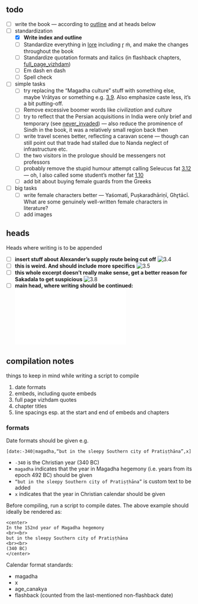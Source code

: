 ## todo

- [ ] write the book — according to [outline](outline.md) and at heads below
- [ ] standardization
	- [x] **Write index and outline**
	- [ ] Standardize everything in [lore](lore.md) including  r̥ ṁ, and make the changes throughout the book
	- [ ] Standardize quotation formats and italics (in flashback chapters, [full_page_vizhdam](chapters/specials/quotes/arthashastra/full_page_vizhdam.md))
	- [ ] Em dash en dash
	- [ ] Spell check
- [ ] simple tasks
	- [ ] try replacing the “Magadha culture” stuff with something else, maybe Vrātyas or something e.g. [3.9](chapters/3/3.9.md). Also emphasize caste less, it’s a bit putting-off.
	- [ ] Remove excessive boomer words like *civilization* and *culture*
	- [ ] try to reflect that the Persian acquisitions in India were only brief and temporary (see [never_invaded](chapters/specials/quotes/greek/index.md#never_invaded)) — also reduce the prominence of Sindh in the book, it was a relatively small region back then
	- [ ] write travel scenes better, reflecting a caravan scene — though can still point out that trade had stalled due to Nanda neglect of infrastructure etc.
	- [ ] the two visitors in the prologue should be messengers not professors
	- [ ] probably remove the stupid humour attempt calling Seleucus fat [3.12](chapters/3/3.12.md) — oh, I also called some student’s mother fat [1.10](chapters/1/1.10.md)
	- [ ] add bit about buying female guards from the Greeks
- [ ] big tasks
	- [ ] write female characters better — Yaśomatī, Puṣkaradhāriṇī, Ghr̥tācī. What are some genuinely well-written female characters in literature?
	- [ ] add images

## heads

Heads where writing is to be appended

- [ ] **insert stuff about Alexander’s supply route being cut off**
![3.4](chapters/3/3.4.md#^fgvrl8)
- [ ] **this is weird. And should include more specifics**
![3.5](chapters/3/3.5.md#^zvwwbt)
- [ ] **this whole excerpt doesn’t really make sense, get a better reason for Sakadala to get suspicious**
![3.8](chapters/3/3.8.md#^7407x4) 
- [ ] **main head, where writing should be continued:**
![4.2](chapters/4/4.2.md)

## compilation notes
things to keep in mind while writing a script to compile
1. date formats
2. embeds, including quote embeds
3. full page vizhdam quotes
4. chapter titles
5. line spacings esp. at the start and end of embeds and chapters

### formats

Date formats should be given e.g.

```
[date:-340|magadha,“but in the sleepy Southern city of Pratiṣṭhāna”,x]
```


- `-340` is the Christian year (340 BC)
- `magadha` indicates that the year in Magadha hegemony (i.e. years from its epoch 492 BC) should be given
- `“but in the sleepy Southern city of Pratiṣṭhāna”` is custom text to be added
- `x` indicates that the year in Christian calendar should be given

Before compiling, run a script to compile dates. The above example should ideally be rendered as:

```
<center>
In the 152nd year of Magadha hegemony
<br><br>
but in the sleepy Southern city of Pratiṣṭhāna
<br><br>
(340 BC)
</center>
```

Calendar format standards:

- magadha
- x
- age_canakya
- flashback (counted from the last-mentioned non-flashback date)